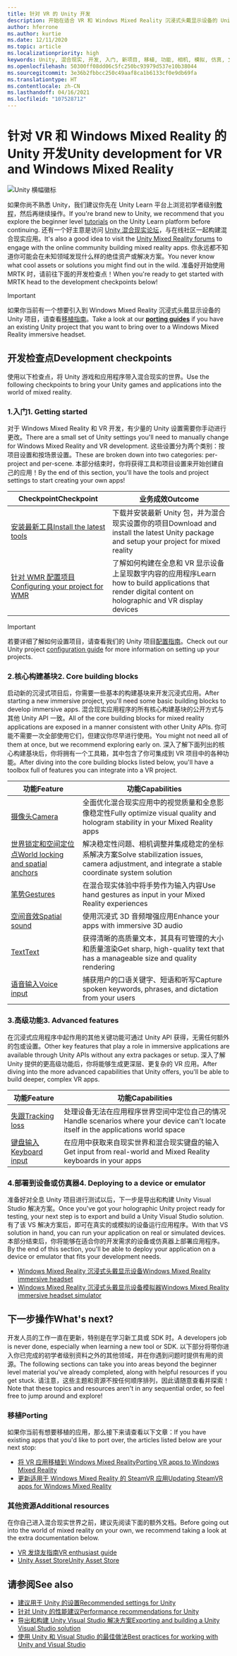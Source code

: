 ```yaml
---
title: 针对 VR 的 Unity 开发
description: 开始在适合 VR 和 Windows Mixed Reality 沉浸式头戴显示设备的 Unity 中构建混合现实应用。
author: hferrone
ms.author: kurtie
ms.date: 12/11/2020
ms.topic: article
ms.localizationpriority: high
keywords: Unity, 混合现实, 开发, 入门, 新项目, 移植, 功能, 相机, 模拟, 仿真, 文档, 混合现实头戴显示设备, windows 混合现实头戴显示设备, 虚拟现实头戴显示设备, 什么是虚拟现实, 什么是增强现实, MRTK, 混合现实工具包, 语音输入, 可定位相机, 仿真器, Azure, 教程
ms.openlocfilehash: 50300ff08dd06c5fc250bc93979d537e10b38044
ms.sourcegitcommit: 3e36b2fbbcc250c49aaf8ca1b6133cf0e9db69fa
ms.translationtype: HT
ms.contentlocale: zh-CN
ms.lasthandoff: 04/16/2021
ms.locfileid: "107528712"
---
```

# <a name="unity-development-for-vr-and-windows-mixed-reality"></a><span data-ttu-id="415d6-104">针对 VR 和 Windows Mixed Reality 的 Unity 开发</span><span class="sxs-lookup"><span data-stu-id="415d6-104">Unity development for VR and Windows Mixed Reality</span></span>

![Unity 横幅徽标](../images/unity_logo_banner.png)

<span data-ttu-id="415d6-106">如果你尚不熟悉 Unity，我们建议你先在 Unity Learn 平台上浏览初学者级别[教程](https://unity3d.com/learn/tutorials)，然后再继续操作。</span><span class="sxs-lookup"><span data-stu-id="415d6-106">If you're brand new to Unity, we recommend that you explore the beginner level [tutorials](https://unity3d.com/learn/tutorials) on the Unity Learn platform before continuing.</span></span> <span data-ttu-id="415d6-107">还有一个好主意是访问 [Unity 混合现实论坛](https://forum.unity3d.com/forums/hololens.102/)，与在线社区一起构建混合现实应用。</span><span class="sxs-lookup"><span data-stu-id="415d6-107">It's also a good idea to visit the [Unity Mixed Reality forums](https://forum.unity3d.com/forums/hololens.102/) to engage with the online community building mixed reality apps.</span></span> <span data-ttu-id="415d6-108">你永远都不知道你可能会在未知领域发现什么样的绝佳资产或解决方案。</span><span class="sxs-lookup"><span data-stu-id="415d6-108">You never know what cool assets or solutions you might find out in the wild.</span></span> <span data-ttu-id="415d6-109">准备好开始使用 MRTK 时，请前往下面的开发检查点！</span><span class="sxs-lookup"><span data-stu-id="415d6-109">When you're ready to get started with MRTK head to the development checkpoints below!</span></span>

> [!IMPORTANT]
> <span data-ttu-id="415d6-110">如果你当前有一个想要引入到 Windows Mixed Reality 沉浸式头戴显示设备的 Unity 项目，请查看[移植指南](../porting-apps/porting-overview.md)。</span><span class="sxs-lookup"><span data-stu-id="415d6-110">Take a look at our **[porting guides](../porting-apps/porting-overview.md)** if you have an existing Unity project that you want to bring over to a Windows Mixed Reality immersive headset.</span></span> 

## <a name="development-checkpoints"></a><span data-ttu-id="415d6-111">开发检查点</span><span class="sxs-lookup"><span data-stu-id="415d6-111">Development checkpoints</span></span>

<span data-ttu-id="415d6-112">使用以下检查点，将 Unity 游戏和应用程序带入混合现实的世界。</span><span class="sxs-lookup"><span data-stu-id="415d6-112">Use the following checkpoints to bring your Unity games and applications into the world of mixed reality.</span></span> 

### <a name="1-getting-started"></a><span data-ttu-id="415d6-113">1.入门</span><span class="sxs-lookup"><span data-stu-id="415d6-113">1. Getting started</span></span>

<span data-ttu-id="415d6-114">对于 Windows Mixed Reality 和 VR 开发，有少量的 Unity 设置需要你手动进行更改。</span><span class="sxs-lookup"><span data-stu-id="415d6-114">There are a small set of Unity settings you'll need to manually change for Windows Mixed Reality and VR development.</span></span> <span data-ttu-id="415d6-115">这些设置分为两个类别：按项目设置和按场景设置。</span><span class="sxs-lookup"><span data-stu-id="415d6-115">These are broken down into two categories: per-project and per-scene.</span></span> <span data-ttu-id="415d6-116">本部分结束时，你将获得工具和项目设置来开始创建自己的应用！</span><span class="sxs-lookup"><span data-stu-id="415d6-116">By the end of this section, you'll have the tools and project settings to start creating your own apps!</span></span>

|  <span data-ttu-id="415d6-117">Checkpoint</span><span class="sxs-lookup"><span data-stu-id="415d6-117">Checkpoint</span></span>  |  <span data-ttu-id="415d6-118">业务成效</span><span class="sxs-lookup"><span data-stu-id="415d6-118">Outcome</span></span>  |
| --- | --- |
| [<span data-ttu-id="415d6-119">安装最新工具</span><span class="sxs-lookup"><span data-stu-id="415d6-119">Install the latest tools</span></span>](../install-the-tools.md) | <span data-ttu-id="415d6-120">下载并安装最新 Unity 包，并为混合现实设置你的项目</span><span class="sxs-lookup"><span data-stu-id="415d6-120">Download and install the latest Unity package and setup your project for mixed reality</span></span> |
| [<span data-ttu-id="415d6-121">针对 WMR 配置项目</span><span class="sxs-lookup"><span data-stu-id="415d6-121">Configuring your project for WMR</span></span>](windows-xr-plugin.md) | <span data-ttu-id="415d6-122">了解如何构建在全息和 VR 显示设备上呈现数字内容的应用程序</span><span class="sxs-lookup"><span data-stu-id="415d6-122">Learn how to build applications that render digital content on holographic and VR display devices</span></span> |

> [!IMPORTANT]
> <span data-ttu-id="415d6-123">若要详细了解如何设置项目，请查看我们的 Unity 项目[配置指南](choosing-unity-version.md)。</span><span class="sxs-lookup"><span data-stu-id="415d6-123">Check out our Unity project [configuration guide](choosing-unity-version.md) for more information on setting up your projects.</span></span>

### <a name="2-core-building-blocks"></a><span data-ttu-id="415d6-124">2.核心构建基块</span><span class="sxs-lookup"><span data-stu-id="415d6-124">2. Core building blocks</span></span>

<span data-ttu-id="415d6-125">启动新的沉浸式项目后，你需要一些基本的构建基块来开发沉浸式应用。</span><span class="sxs-lookup"><span data-stu-id="415d6-125">After starting a new immersive project, you'll need some basic building blocks to develop immersive apps.</span></span> <span data-ttu-id="415d6-126">混合现实应用程序的所有核心构建基块的公开方式与其他 Unity API 一致。</span><span class="sxs-lookup"><span data-stu-id="415d6-126">All of the core building blocks for mixed reality applications are exposed in a manner consistent with other Unity APIs.</span></span> <span data-ttu-id="415d6-127">你可能不需要一次全部使用它们，但建议你尽早进行使用。</span><span class="sxs-lookup"><span data-stu-id="415d6-127">You might not need all of them at once, but we recommend exploring early on.</span></span> <span data-ttu-id="415d6-128">深入了解下面列出的核心构建基块后，你将拥有一个工具箱，其中包含了你可集成到 VR 项目中的各种功能。</span><span class="sxs-lookup"><span data-stu-id="415d6-128">After diving into the core building blocks listed below, you'll have a toolbox full of features you can integrate into a VR project.</span></span>

|  <span data-ttu-id="415d6-129">功能</span><span class="sxs-lookup"><span data-stu-id="415d6-129">Feature</span></span>  |  <span data-ttu-id="415d6-130">功能</span><span class="sxs-lookup"><span data-stu-id="415d6-130">Capabilities</span></span>  |
| --- | --- |
| [<span data-ttu-id="415d6-131">摄像头</span><span class="sxs-lookup"><span data-stu-id="415d6-131">Camera</span></span>](../unity/camera-in-unity.md) | <span data-ttu-id="415d6-132">全面优化混合现实应用中的视觉质量和全息影像稳定性</span><span class="sxs-lookup"><span data-stu-id="415d6-132">Fully optimize visual quality and hologram stability in your Mixed Reality apps</span></span> |
| [<span data-ttu-id="415d6-133">世界锁定和空间定位点</span><span class="sxs-lookup"><span data-stu-id="415d6-133">World locking and spatial anchors</span></span>](spatial-anchors-in-unity.md) | <span data-ttu-id="415d6-134">解决稳定性问题、相机调整并集成稳定的坐标系解决方案</span><span class="sxs-lookup"><span data-stu-id="415d6-134">Solve stabilization issues, camera adjustment, and integrate a stable coordinate system solution</span></span> || [<span data-ttu-id="415d6-135">运动控制器</span><span class="sxs-lookup"><span data-stu-id="415d6-135">Motion controllers</span></span>](../unity/motion-controllers-in-unity.md) | <span data-ttu-id="415d6-136">向混合现实应用添加空间操作</span><span class="sxs-lookup"><span data-stu-id="415d6-136">Add spatial actions to your Mixed Reality apps</span></span> |
| [<span data-ttu-id="415d6-137">笔势</span><span class="sxs-lookup"><span data-stu-id="415d6-137">Gestures</span></span>](../unity/gestures-in-unity.md) | <span data-ttu-id="415d6-138">在混合现实体验中将手势作为输入内容</span><span class="sxs-lookup"><span data-stu-id="415d6-138">Use hand gestures as input in your Mixed Reality experiences</span></span> |
| [<span data-ttu-id="415d6-139">空间音效</span><span class="sxs-lookup"><span data-stu-id="415d6-139">Spatial sound</span></span>](../unity/spatial-sound-in-unity.md) | <span data-ttu-id="415d6-140">使用沉浸式 3D 音频增强应用</span><span class="sxs-lookup"><span data-stu-id="415d6-140">Enhance your apps with immersive 3D audio</span></span> |
| [<span data-ttu-id="415d6-141">Text</span><span class="sxs-lookup"><span data-stu-id="415d6-141">Text</span></span>](../unity/text-in-unity.md) | <span data-ttu-id="415d6-142">获得清晰的高质量文本，其具有可管理的大小和质量渲染</span><span class="sxs-lookup"><span data-stu-id="415d6-142">Get sharp, high-quality text that has a manageable size and quality rendering</span></span> |
| [<span data-ttu-id="415d6-143">语音输入</span><span class="sxs-lookup"><span data-stu-id="415d6-143">Voice input</span></span>](../unity/voice-input-in-unity.md) | <span data-ttu-id="415d6-144">捕获用户的口语关键字、短语和听写</span><span class="sxs-lookup"><span data-stu-id="415d6-144">Capture spoken keywords, phrases, and dictation from your users</span></span>|

### <a name="3-advanced-features"></a><span data-ttu-id="415d6-145">3.高级功能</span><span class="sxs-lookup"><span data-stu-id="415d6-145">3. Advanced features</span></span>

<span data-ttu-id="415d6-146">在沉浸式应用程序中起作用的其他关键功能可通过 Unity API 获得，无需任何额外的包或设置。</span><span class="sxs-lookup"><span data-stu-id="415d6-146">Other key features that play a role in immersive applications are available through Unity APIs without any extra packages or setup.</span></span> <span data-ttu-id="415d6-147">深入了解 Unity 提供的更高级功能后，你将能够生成更深层、更复杂的 VR 应用。</span><span class="sxs-lookup"><span data-stu-id="415d6-147">After diving into the more advanced capabilities that Unity offers, you'll be able to build deeper, complex VR apps.</span></span>

|  <span data-ttu-id="415d6-148">功能</span><span class="sxs-lookup"><span data-stu-id="415d6-148">Feature</span></span>  |  <span data-ttu-id="415d6-149">功能</span><span class="sxs-lookup"><span data-stu-id="415d6-149">Capabilities</span></span>  |
| --- | --- |
| [<span data-ttu-id="415d6-150">失跟</span><span class="sxs-lookup"><span data-stu-id="415d6-150">Tracking loss</span></span>](tracking-loss-in-unity.md) | <span data-ttu-id="415d6-151">处理设备无法在应用程序世界空间中定位自己的情况</span><span class="sxs-lookup"><span data-stu-id="415d6-151">Handle scenarios where your device can't locate itself in the applications world space</span></span> |
| [<span data-ttu-id="415d6-152">键盘输入</span><span class="sxs-lookup"><span data-stu-id="415d6-152">Keyboard input</span></span>](keyboard-input-in-unity.md) | <span data-ttu-id="415d6-153">在应用中获取来自现实世界和混合现实键盘的输入</span><span class="sxs-lookup"><span data-stu-id="415d6-153">Get input from real-world and Mixed Reality keyboards in your apps</span></span> |

### <a name="4-deploying-to-a-device-or-emulator"></a><span data-ttu-id="415d6-154">4.部署到设备或仿真器</span><span class="sxs-lookup"><span data-stu-id="415d6-154">4. Deploying to a device or emulator</span></span>

<span data-ttu-id="415d6-155">准备好对全息 Unity 项目进行测试以后，下一步是导出和构建 Unity Visual Studio 解决方案。</span><span class="sxs-lookup"><span data-stu-id="415d6-155">Once you've got your holographic Unity project ready for testing, your next step is to export and build a Unity Visual Studio solution.</span></span> <span data-ttu-id="415d6-156">有了该 VS 解决方案后，即可在真实的或模拟的设备运行应用程序。</span><span class="sxs-lookup"><span data-stu-id="415d6-156">With that VS solution in hand, you can run your application on real or simulated devices.</span></span> <span data-ttu-id="415d6-157">本部分结束后，你将能够在适合你的开发需求的设备或仿真器上部署应用程序。</span><span class="sxs-lookup"><span data-stu-id="415d6-157">By the end of this section, you'll be able to deploy your application on a device or emulator that fits your development needs.</span></span>

* [<span data-ttu-id="415d6-158">Windows Mixed Reality 沉浸式头戴显示设备</span><span class="sxs-lookup"><span data-stu-id="415d6-158">Windows Mixed Reality immersive headset</span></span>](../platform-capabilities-and-apis/using-visual-studio.md)
* [<span data-ttu-id="415d6-159">Windows Mixed Reality 沉浸式头戴显示设备模拟器</span><span class="sxs-lookup"><span data-stu-id="415d6-159">Windows Mixed Reality immersive headset simulator</span></span>](../platform-capabilities-and-apis/using-the-windows-mixed-reality-simulator.md)

## <a name="whats-next"></a><span data-ttu-id="415d6-160">下一步操作</span><span class="sxs-lookup"><span data-stu-id="415d6-160">What's next?</span></span>

<span data-ttu-id="415d6-161">开发人员的工作一直在更新，特别是在学习新工具或 SDK 时。</span><span class="sxs-lookup"><span data-stu-id="415d6-161">A developers job is never done, especially when learning a new tool or SDK.</span></span> <span data-ttu-id="415d6-162">以下部分将带你进入你已完成的初学者级别资料之外的其他领域，并在你遇到问题时提供有用的资源。</span><span class="sxs-lookup"><span data-stu-id="415d6-162">The following sections can take you into areas beyond the beginner level material you've already completed, along with helpful resources if you get stuck.</span></span> <span data-ttu-id="415d6-163">请注意，这些主题和资源不按任何顺序排列，因此请随意查看并探索！</span><span class="sxs-lookup"><span data-stu-id="415d6-163">Note that these topics and resources aren't in any sequential order, so feel free to jump around and explore!</span></span>

### <a name="porting"></a><span data-ttu-id="415d6-164">移植</span><span class="sxs-lookup"><span data-stu-id="415d6-164">Porting</span></span>

<span data-ttu-id="415d6-165">如果你当前有想要移植的应用，那么接下来请查看以下文章：</span><span class="sxs-lookup"><span data-stu-id="415d6-165">If you have existing apps that you'd like to port over, the articles listed below are your next stop:</span></span>

* [<span data-ttu-id="415d6-166">将 VR 应用移植到 Windows Mixed Reality</span><span class="sxs-lookup"><span data-stu-id="415d6-166">Porting VR apps to Windows Mixed Reality</span></span>](../porting-apps/porting-guides.md?tabs=project)
* [<span data-ttu-id="415d6-167">更新适用于 Windows Mixed Reality 的 SteamVR 应用</span><span class="sxs-lookup"><span data-stu-id="415d6-167">Updating SteamVR apps for Windows Mixed Reality</span></span>](../porting-apps/updating-your-steamvr-application-for-windows-mixed-reality.md)

### <a name="additional-resources"></a><span data-ttu-id="415d6-168">其他资源</span><span class="sxs-lookup"><span data-stu-id="415d6-168">Additional resources</span></span>

<span data-ttu-id="415d6-169">在你自己进入混合现实世界之前，建议先阅读下面的额外文档。</span><span class="sxs-lookup"><span data-stu-id="415d6-169">Before going out into the world of mixed reality on your own, we recommend taking a look at the extra documentation below.</span></span> 

* [<span data-ttu-id="415d6-170">VR 发烧友指南</span><span class="sxs-lookup"><span data-stu-id="415d6-170">VR enthusiast guide</span></span>](/windows/mixed-reality/enthusiast-guide/vr-journey)
* [<span data-ttu-id="415d6-171">Unity Asset Store</span><span class="sxs-lookup"><span data-stu-id="415d6-171">Unity Asset Store</span></span>](https://assetstore.unity.com)

## <a name="see-also"></a><span data-ttu-id="415d6-172">请参阅</span><span class="sxs-lookup"><span data-stu-id="415d6-172">See also</span></span> 

* [<span data-ttu-id="415d6-173">建议用于 Unity 的设置</span><span class="sxs-lookup"><span data-stu-id="415d6-173">Recommended settings for Unity</span></span>](recommended-settings-for-unity.md)
* [<span data-ttu-id="415d6-174">针对 Unity 的性能建议</span><span class="sxs-lookup"><span data-stu-id="415d6-174">Performance recommendations for Unity</span></span>](performance-recommendations-for-unity.md)
* [<span data-ttu-id="415d6-175">导出和构建 Unity Visual Studio 解决方案</span><span class="sxs-lookup"><span data-stu-id="415d6-175">Exporting and building a Unity Visual Studio solution</span></span>](exporting-and-building-a-unity-visual-studio-solution.md)
* [<span data-ttu-id="415d6-176">使用 Unity 和 Visual Studio 的最佳做法</span><span class="sxs-lookup"><span data-stu-id="415d6-176">Best practices for working with Unity and Visual Studio</span></span>](best-practices-for-working-with-unity-and-visual-studio.md)